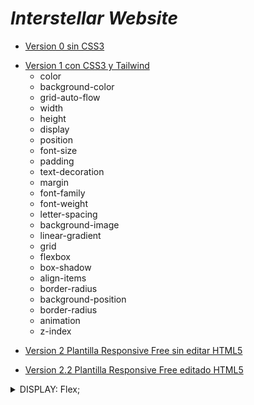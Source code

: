 # _Interstellar Website_

- [Version 0 sin CSS3](https://davidvillard.github.io/WebSiteProjectResponsive/v0/src/html/home.html)
* [Version 1 con CSS3 y Tailwind](https://davidvillard.github.io/WebSiteProjectResponsive/v01/src/html/home.html)
   - color
  - background-color
  - grid-auto-flow
  - width
  - height
  - display
  - position
  - font-size
  - padding
  - text-decoration
  - margin
  - font-family
  - font-weight
  - letter-spacing
  - background-image
  - linear-gradient
  - grid
  - flexbox
  - box-shadow
  - align-items
  - border-radius
  - background-position
  - border-radius
  - animation
  - z-index
  
+ [Version 2 Plantilla Responsive Free sin editar HTML5](https://davidvillard.github.io/WebSiteProjectResponsive/v02/creative-studio/public_html/index.html) 
* [Version 2.2 Plantilla Responsive Free editado HTML5](https://davidvillard.github.io/WebSiteProjectResponsive/v02.2/creative-studio/public_html/index.html)

<details><summary>DISPLAY: Flex;</summary>
<p>

   ![Image Text](https://github.com/davidvillard/WebSiteProjectResponsive/blob/main/Unessential/Display%20Flex.drawio.png)

   En este caso la foto hace referencia a la disposicion del apartado **_Media_**, concretamente en la galeria de imágenes.
   Las imagenes estan contenidas por la clase gallery que es el container de todas las fotos. Esta tiene un **display: flex**.
   Despues dentro del container tendremos la clase row que sera el container de las imagenes en si, que, tambien tendra **display: flex**.
   Y las imagenes, que estaran contenidas por un div al que le pondremos un **flex: 1 0 24;** para que no esten tan juntas entre si
</p>
</details>


